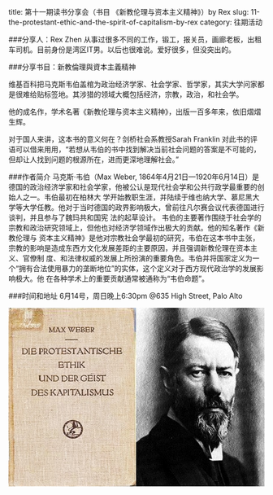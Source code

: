 title: 第十一期读书分享会（书目 《新教伦理与资本主义精神》）by Rex
slug: 11-the-protestant-ethic-and-the-spirit-of-capitalism-by-rex
category: 往期活动 

###分享人：Rex Zhen
从事过很多不同的工作，锻工，报关员，画廊老板，出租车司机。目前身份是湾区IT男。以后也很难说。爱好很多，但没突出的。

###分享书目：新教倫理與資本主義精神

维基百科把马克斯韦伯盖棺为政治经济学家、社会学家、哲学家，其实大学问家都是很难给贴标签地。其涉猎的领域大概包括经济，宗教，政治，和社会学。

他的成名作，学术名著《新教伦理与资本主义精神》，出版一百多年来，依旧熠熠生辉。

对于国人来讲，这本书的意义何在？剑桥社会系教授Sarah Franklin  对此书的评语可以借来用用，“若想从韦伯的书中找到解决当前社会问题的答案是不可能的，但却让人找到问题的根源所在，进而更深地理解社会。”

###作者简介
马克斯·韦伯（Max Weber, 1864年4月21日—1920年6月14日）是德国的政治经济学家和社会学家，他被公认是现代社会学和公共行政学最重要的创始人之一。韦伯最初在柏林大 学开始教职生涯，并陆续于维也纳大学、慕尼黑大学等大学任教。他对于当时德国的政界影响极大，曾前往凡尔赛会议代表德国进行谈判，并且参与了魏玛共和国宪 法的起草设计。
韦伯的主要著作围绕于社会学的宗教和政治研究领域上，但他也对经济学领域作出极大的贡献。他的知名著作《新教伦理与 资本主义精神》是他对宗教社会学最初的研究，韦伯在这本书中主张，宗教的影响是造成东西方文化发展差距的主要原因，并且强调新教伦理在资本主义、官僚制 度、和法律权威的发展上所扮演的重要角色。韦伯并将国家定义为一个“拥有合法使用暴力的垄断地位”的实体，这个定义对于西方现代政治学的发展影响极大。他 在各种学术上的重要贡献通常被通称为“韦伯命题”。

###时间和地址
6月14号，周日晚上6:30pm
@635 High Street, Palo Alto

![Image 1 of 2015-06-14](images/webber.jpg)
